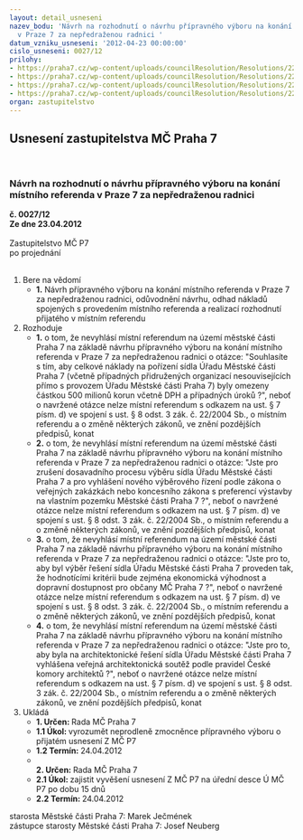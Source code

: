 ```yaml
---
layout: detail_usneseni
nazev_bodu: 'Návrh na rozhodnutí o návrhu přípravného výboru na konání místního referenda
  v Praze 7 za nepředraženou radnici '
datum_vzniku_usneseni: '2012-04-23 00:00:00'
cislo_usneseni: 0027/12
prilohy:
- https://praha7.cz/wp-content/uploads/councilResolution/Resolutions/22167/2-12-referendum_-_n%c3%a1vrh_p%c5%99%c3%adpravn%c3%a9ho_v%c3%bdboru.pdf
- https://praha7.cz/wp-content/uploads/councilResolution/Resolutions/22167/2-12-stanovisko_k_ot%c3%a1zk%c3%a1m_mv%c4%8dr.pdf
- https://praha7.cz/wp-content/uploads/councilResolution/Resolutions/22167/2-12-odborn%c3%a9_stanovisko.pdf
- https://praha7.cz/wp-content/uploads/councilResolution/Resolutions/22167/2-12-usnesen%c3%ad_r_m%c4%8d_p7_0279_12.doc
organ: zastupitelstvo
---
```

<div id="ucUsn_pList" class="usn">
	<span><h2>Usnesení zastupitelstva MČ Praha 7 </h2>
<br></span><div class="standBody">
<span><h3>Návrh na rozhodnutí o návrhu přípravného výboru na konání místního referenda v Praze 7 za nepředraženou radnici </h3></span><div class="center">
		<strong>č. 0027/12</strong><br>
	</div>
<div class="center">
		<strong>Ze dne 23.04.2012</strong><br><br>
	</div>Zastupitelstvo MČ P7<br> po projednání<br><br><ol>
<li>Bere na vědomí<ul><li>
<strong>1.</strong> Návrh přípravného výboru na konání místního referenda v Praze 7 za nepředraženou radnici, odůvodnění návrhu, odhad nákladů spojených s provedením místního referenda a realizací rozhodnutí přijatého v místním referendu </li></ul>
</li>
<li>Rozhoduje<ul>
<li>
<strong>1.</strong> o tom, že nevyhlásí místní referendum na území městské části Praha 7 na základě návrhu přípravného výboru na konání místního referenda v Praze 7 za nepředraženou radnici o otázce: "Souhlasíte s tím, aby celkové náklady na pořízení sídla Úřadu Městské části Praha 7 (včetně případných přidružených organizací nesouvisejících přímo s provozem Úřadu Městské části Praha 7) byly omezeny částkou 500 milionů korun včetně DPH a případných úroků ?", neboť  o navržené otázce nelze místní referendum s odkazem na ust. § 7 písm. d) ve spojení s ust. § 8 odst. 3 zák. č. 22/2004 Sb., o místním referendu a o změně některých zákonů, ve znění pozdějších předpisů, konat</li>
<li>
<strong>2.</strong> o tom, že nevyhlásí místní referendum na území městské části Praha 7 na základě návrhu přípravného výboru na konání místního referenda v Praze 7 za nepředraženou radnici o otázce: "Jste pro zrušení dosavadního procesu výběru sídla Úřadu Městské části Praha 7 a pro vyhlášení nového výběrového řízení podle zákona o veřejných zakázkách nebo koncesního zákona s preferencí výstavby na vlastním pozemku Městské části Praha 7 ?", neboť o navržené otázce nelze místní referendum s odkazem na ust. § 7 písm. d) ve spojení s ust. § 8 odst. 3 zák. č. 22/2004 Sb., o místním referendu a o změně některých zákonů, ve znění pozdějších předpisů, konat</li>
<li>
<strong>3.</strong> o tom, že nevyhlásí místní referendum na území městské části Praha 7 na základě návrhu přípravného výboru na konání místního referenda v Praze 7 za nepředraženou radnici o otázce: "Jste pro to, aby byl výběr řešení sídla Úřadu Městské části Praha 7 proveden tak, že hodnotícími kritérii bude zejména ekonomická výhodnost a dopravní dostupnost pro občany MČ Praha 7 ?", neboť o navržené otázce nelze místní referendum s odkazem na ust. § 7 písm. d) ve spojení s ust. § 8 odst. 3 zák. č. 22/2004 Sb., o místním referendu a o změně některých zákonů, ve znění pozdějších předpisů, konat </li>
<li>
<strong>4.</strong> o tom, že nevyhlásí místní referendum na území městské části Praha 7 na základě návrhu přípravného výboru na konání místního referenda v Praze 7 za nepředraženou radnici o otázce: "Jste pro to, aby byla na architektonické řešení sídla Úřadu Městské části Praha 7 vyhlášena veřejná architektonická soutěž podle pravidel České komory architektů ?", neboť o navržené otázce nelze místní referendum s odkazem na ust. § 7 písm. d) ve spojení s ust. § 8 odst. 3 zák. č. 22/2004 Sb., o místním referendu a o změně některých zákonů, ve znění pozdějších předpisů, konat  </li>
</ul>
</li>
<li>Ukládá<ul>
<li>
<strong>1. Určen: </strong>Rada MČ Praha 7</li>
<li>
<strong>1.1 Úkol: </strong>vyrozumět neprodleně zmocněnce přípravného výboru o přijatém usnesení Z MČ P7 </li>
<li>
<strong>1.2 Termín: </strong>24.04.2012</li>
<li>
<strong><br>2. Určen: </strong>Rada MČ Praha 7</li>
<li>
<strong>2.1 Úkol: </strong>zajistit vyvěšení usnesení Z MČ P7 na úřední desce Ú MČ P7 po dobu 15 dnů </li>
<li>
<strong>2.2 Termín: </strong>24.04.2012</li>
</ul>
</li>
</ol>starosta Městské části Praha 7: Marek Ječmének<br>zástupce starosty Městské části Praha 7: Josef Neuberg
</div>
</div>